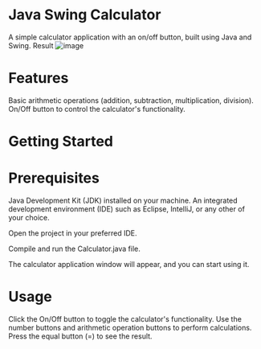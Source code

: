 # Java Swing Calculator
A simple calculator application with an on/off button, built using Java and Swing.
Result
![image](https://github.com/ArunVasunny/Calculator/assets/95523309/d6657db1-7152-4060-a115-08c2d17b6609)


# Features
Basic arithmetic operations (addition, subtraction, multiplication, division).
On/Off button to control the calculator's functionality.

# Getting Started
# Prerequisites
Java Development Kit (JDK) installed on your machine.
An integrated development environment (IDE) such as Eclipse, IntelliJ, or any other of your choice.

Open the project in your preferred IDE.

Compile and run the Calculator.java file.

The calculator application window will appear, and you can start using it.

# Usage
Click the On/Off button to toggle the calculator's functionality.
Use the number buttons and arithmetic operation buttons to perform calculations.
Press the equal button (=) to see the result.
